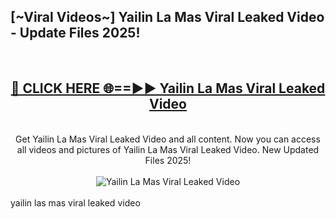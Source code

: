 <h2>[~Viral Videos~] Yailin La Mas Viral Leaked Video - Update Files 2025!</h2>
<br>
<div align="center">
<h2><a href="https://betterlinks.top/A2PfLJ" rel="nofollow">🔴 CLICK HERE 🌐==►► Yailin La Mas Viral Leaked Video</a></h2>
<br>
Get Yailin La Mas Viral Leaked Video and all content. Now you can access all videos and pictures of Yailin La Mas Viral Leaked Video. New Updated Files 2025!
<br>
<br>
<a href="https://betterlinks.top/A2PfLJ" rel="nofollow" data-target="animated-image.originalLink"><img src="https://i.ibb.co.com/WyWwxjT/player-gif2.gif" alt="Yailin La Mas Viral Leaked Video" style="max-width: 100%; display: inline-block;" data-target="animated-image.originalImage"></a>
</div>
<br>
yailin las mas viral leaked video